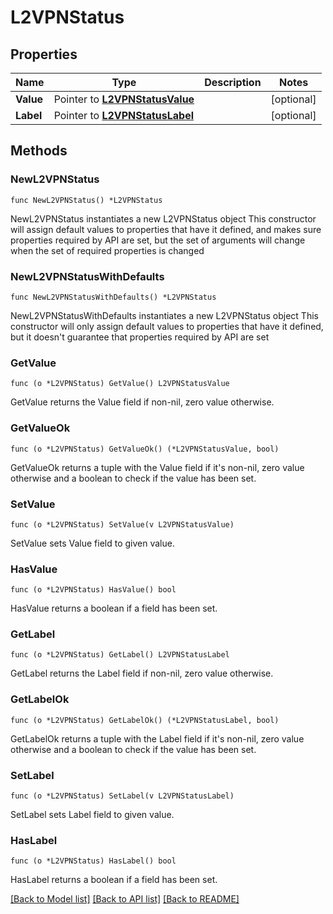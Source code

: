 # L2VPNStatus

## Properties

Name | Type | Description | Notes
------------ | ------------- | ------------- | -------------
**Value** | Pointer to [**L2VPNStatusValue**](L2VPNStatusValue.md) |  | [optional] 
**Label** | Pointer to [**L2VPNStatusLabel**](L2VPNStatusLabel.md) |  | [optional] 

## Methods

### NewL2VPNStatus

`func NewL2VPNStatus() *L2VPNStatus`

NewL2VPNStatus instantiates a new L2VPNStatus object
This constructor will assign default values to properties that have it defined,
and makes sure properties required by API are set, but the set of arguments
will change when the set of required properties is changed

### NewL2VPNStatusWithDefaults

`func NewL2VPNStatusWithDefaults() *L2VPNStatus`

NewL2VPNStatusWithDefaults instantiates a new L2VPNStatus object
This constructor will only assign default values to properties that have it defined,
but it doesn't guarantee that properties required by API are set

### GetValue

`func (o *L2VPNStatus) GetValue() L2VPNStatusValue`

GetValue returns the Value field if non-nil, zero value otherwise.

### GetValueOk

`func (o *L2VPNStatus) GetValueOk() (*L2VPNStatusValue, bool)`

GetValueOk returns a tuple with the Value field if it's non-nil, zero value otherwise
and a boolean to check if the value has been set.

### SetValue

`func (o *L2VPNStatus) SetValue(v L2VPNStatusValue)`

SetValue sets Value field to given value.

### HasValue

`func (o *L2VPNStatus) HasValue() bool`

HasValue returns a boolean if a field has been set.

### GetLabel

`func (o *L2VPNStatus) GetLabel() L2VPNStatusLabel`

GetLabel returns the Label field if non-nil, zero value otherwise.

### GetLabelOk

`func (o *L2VPNStatus) GetLabelOk() (*L2VPNStatusLabel, bool)`

GetLabelOk returns a tuple with the Label field if it's non-nil, zero value otherwise
and a boolean to check if the value has been set.

### SetLabel

`func (o *L2VPNStatus) SetLabel(v L2VPNStatusLabel)`

SetLabel sets Label field to given value.

### HasLabel

`func (o *L2VPNStatus) HasLabel() bool`

HasLabel returns a boolean if a field has been set.


[[Back to Model list]](../README.md#documentation-for-models) [[Back to API list]](../README.md#documentation-for-api-endpoints) [[Back to README]](../README.md)



